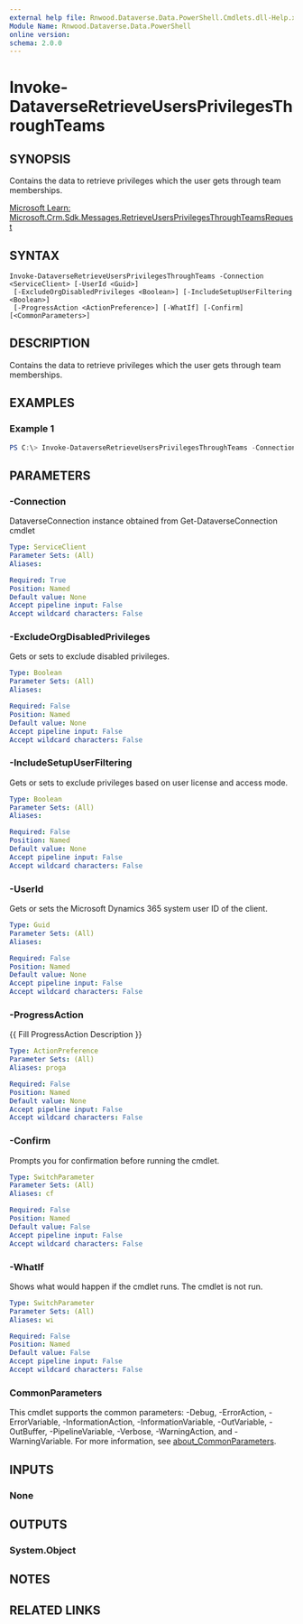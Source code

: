 ```yaml
---
external help file: Rnwood.Dataverse.Data.PowerShell.Cmdlets.dll-Help.xml
Module Name: Rnwood.Dataverse.Data.PowerShell
online version:
schema: 2.0.0
---
```


# Invoke-DataverseRetrieveUsersPrivilegesThroughTeams

## SYNOPSIS
Contains the data to retrieve privileges which the user gets through team memberships.

[Microsoft Learn: Microsoft.Crm.Sdk.Messages.RetrieveUsersPrivilegesThroughTeamsRequest](https://learn.microsoft.com/dotnet/api/Microsoft.Crm.Sdk.Messages.RetrieveUsersPrivilegesThroughTeamsRequest)

## SYNTAX

```
Invoke-DataverseRetrieveUsersPrivilegesThroughTeams -Connection <ServiceClient> [-UserId <Guid>]
 [-ExcludeOrgDisabledPrivileges <Boolean>] [-IncludeSetupUserFiltering <Boolean>]
 [-ProgressAction <ActionPreference>] [-WhatIf] [-Confirm] [<CommonParameters>]
```

## DESCRIPTION
Contains the data to retrieve privileges which the user gets through team memberships.

## EXAMPLES

### Example 1
```powershell
PS C:\> Invoke-DataverseRetrieveUsersPrivilegesThroughTeams -Connection <ServiceClient> -UserId <Guid> -ExcludeOrgDisabledPrivileges <Boolean> -IncludeSetupUserFiltering <Boolean>
```

## PARAMETERS

### -Connection
DataverseConnection instance obtained from Get-DataverseConnection cmdlet

```yaml
Type: ServiceClient
Parameter Sets: (All)
Aliases:

Required: True
Position: Named
Default value: None
Accept pipeline input: False
Accept wildcard characters: False
```

### -ExcludeOrgDisabledPrivileges
Gets or sets to exclude disabled privileges.

```yaml
Type: Boolean
Parameter Sets: (All)
Aliases:

Required: False
Position: Named
Default value: None
Accept pipeline input: False
Accept wildcard characters: False
```

### -IncludeSetupUserFiltering
Gets or sets to exclude privileges based on user license and access mode.

```yaml
Type: Boolean
Parameter Sets: (All)
Aliases:

Required: False
Position: Named
Default value: None
Accept pipeline input: False
Accept wildcard characters: False
```

### -UserId
Gets or sets the Microsoft Dynamics 365 system user ID of the client.

```yaml
Type: Guid
Parameter Sets: (All)
Aliases:

Required: False
Position: Named
Default value: None
Accept pipeline input: False
Accept wildcard characters: False
```

### -ProgressAction
{{ Fill ProgressAction Description }}

```yaml
Type: ActionPreference
Parameter Sets: (All)
Aliases: proga

Required: False
Position: Named
Default value: None
Accept pipeline input: False
Accept wildcard characters: False
```

### -Confirm
Prompts you for confirmation before running the cmdlet.

```yaml
Type: SwitchParameter
Parameter Sets: (All)
Aliases: cf

Required: False
Position: Named
Default value: False
Accept pipeline input: False
Accept wildcard characters: False
```

### -WhatIf
Shows what would happen if the cmdlet runs. The cmdlet is not run.

```yaml
Type: SwitchParameter
Parameter Sets: (All)
Aliases: wi

Required: False
Position: Named
Default value: False
Accept pipeline input: False
Accept wildcard characters: False
```

### CommonParameters
This cmdlet supports the common parameters: -Debug, -ErrorAction, -ErrorVariable, -InformationAction, -InformationVariable, -OutVariable, -OutBuffer, -PipelineVariable, -Verbose, -WarningAction, and -WarningVariable. For more information, see [about_CommonParameters](http://go.microsoft.com/fwlink/?LinkID=113216).

## INPUTS

### None
## OUTPUTS

### System.Object
## NOTES

## RELATED LINKS
